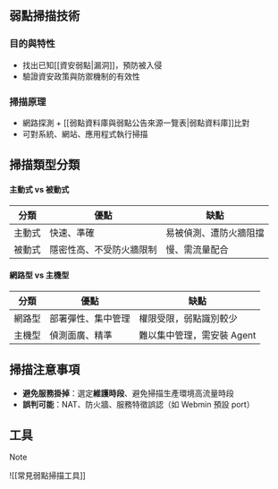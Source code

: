 ## 弱點掃描技術

### 目的與特性
- 找出已知[[資安弱點|漏洞]]，預防被入侵
- 驗證資安政策與防禦機制的有效性

###  掃描原理
- 網路探測 + [[弱點資料庫與弱點公告來源一覽表|弱點資料庫]]比對
- 可對系統、網站、應用程式執行掃描

## 掃描類型分類

#### 主動式 vs 被動式

| 分類  | 優點           | 缺點          |
| --- | ------------ | ----------- |
| 主動式 | 快速、準確        | 易被偵測、遭防火牆阻擋 |
| 被動式 | 隱密性高、不受防火牆限制 | 慢、需流量配合     |
#### 網路型 vs 主機型

| 分類  | 優點        | 缺點               |
| --- | --------- | ---------------- |
| 網路型 | 部署彈性、集中管理 | 權限受限，弱點識別較少      |
| 主機型 | 偵測面廣、精準   | 難以集中管理，需安裝 Agent |

## 掃描注意事項

- **避免服務掛掉**：選定**維護時段**、避免掃描生產環境高流量時段
- **誤判可能**：NAT、防火牆、服務特徵誤認（如 Webmin 預設 port）

## 工具

> [!NOTE]
> ![[常見弱點掃描工具]]